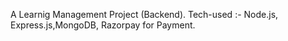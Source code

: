 A Learnig Management Project (Backend).
Tech-used :- Node.js, Express.js,MongoDB, Razorpay for Payment.
